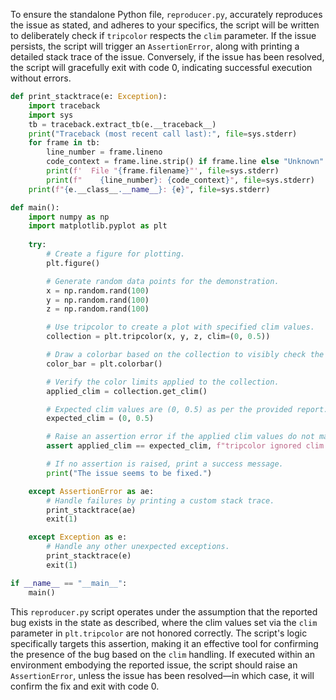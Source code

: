 To ensure the standalone Python file, `reproducer.py`, accurately reproduces the issue as stated, and adheres to your specifics, the script will be written to deliberately check if `tripcolor` respects the `clim` parameter. If the issue persists, the script will trigger an `AssertionError`, along with printing a detailed stack trace of the issue. Conversely, if the issue has been resolved, the script will gracefully exit with code 0, indicating successful execution without errors.

```python
def print_stacktrace(e: Exception):
    import traceback
    import sys
    tb = traceback.extract_tb(e.__traceback__)
    print("Traceback (most recent call last):", file=sys.stderr)
    for frame in tb:
        line_number = frame.lineno
        code_context = frame.line.strip() if frame.line else "Unknown"
        print(f'  File "{frame.filename}"', file=sys.stderr)
        print(f"    {line_number}: {code_context}", file=sys.stderr)
    print(f"{e.__class__.__name__}: {e}", file=sys.stderr)

def main():
    import numpy as np
    import matplotlib.pyplot as plt
    
    try:
        # Create a figure for plotting.
        plt.figure()

        # Generate random data points for the demonstration.
        x = np.random.rand(100)
        y = np.random.rand(100)
        z = np.random.rand(100)

        # Use tripcolor to create a plot with specified clim values.
        collection = plt.tripcolor(x, y, z, clim=(0, 0.5))

        # Draw a colorbar based on the collection to visibly check the clim.
        color_bar = plt.colorbar()

        # Verify the color limits applied to the collection.
        applied_clim = collection.get_clim()

        # Expected clim values are (0, 0.5) as per the provided report.
        expected_clim = (0, 0.5)

        # Raise an assertion error if the applied clim values do not match the expected clim values.
        assert applied_clim == expected_clim, f"tripcolor ignored clim: expected {expected_clim}, got {applied_clim}"

        # If no assertion is raised, print a success message.
        print("The issue seems to be fixed.")

    except AssertionError as ae:
        # Handle failures by printing a custom stack trace.
        print_stacktrace(ae)
        exit(1)

    except Exception as e:
        # Handle any other unexpected exceptions.
        print_stacktrace(e)
        exit(1)

if __name__ == "__main__":
    main()
```

This `reproducer.py` script operates under the assumption that the reported bug exists in the state as described, where the clim values set via the `clim` parameter in `plt.tripcolor` are not honored correctly. The script's logic specifically targets this assertion, making it an effective tool for confirming the presence of the bug based on the `clim` handling. If executed within an environment embodying the reported issue, the script should raise an `AssertionError`, unless the issue has been resolved—in which case, it will confirm the fix and exit with code 0.